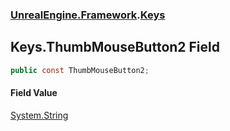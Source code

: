 ### [UnrealEngine.Framework](./UnrealEngine-Framework.md 'UnrealEngine.Framework').[Keys](./UnrealEngine-Framework-Keys.md 'UnrealEngine.Framework.Keys')
## Keys.ThumbMouseButton2 Field
  
```csharp
public const ThumbMouseButton2;
```
#### Field Value
[System.String](https://docs.microsoft.com/en-us/dotnet/api/System.String 'System.String')  
